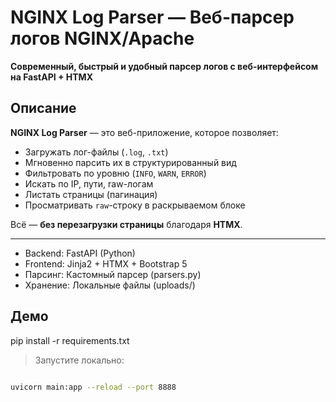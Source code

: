 # NGINX Log Parser — Веб-парсер логов NGINX/Apache

**Современный, быстрый и удобный парсер логов с веб-интерфейсом на FastAPI + HTMX**

## Описание

**NGINX Log Parser** — это веб-приложение, которое позволяет:
- Загружать лог-файлы (`.log`, `.txt`)
- Мгновенно парсить их в структурированный вид
- Фильтровать по уровню (`INFO`, `WARN`, `ERROR`)
- Искать по IP, пути, raw-логам
- Листать страницы (пагинация)
- Просматривать `raw`-строку в раскрываемом блоке

Всё — **без перезагрузки страницы** благодаря **HTMX**.

---

- Backend:     FastAPI (Python)
- Frontend:    Jinja2 + HTMX + Bootstrap 5
- Парсинг:     Кастомный парсер (parsers.py)
- Хранение:    Локальные файлы (uploads/)

## Демо

pip install -r requirements.txt

> Запустите локально:
```bash

uvicorn main:app --reload --port 8888

